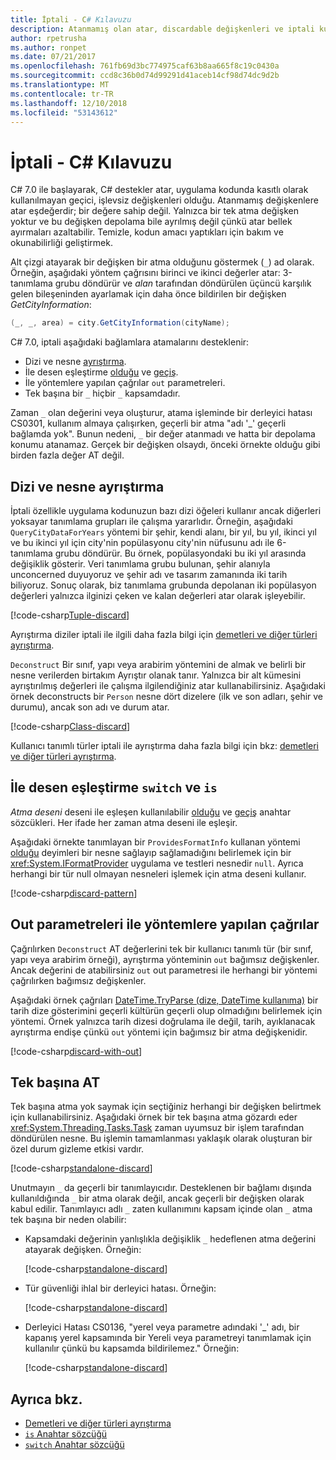 ```yaml
---
title: İptali - C# Kılavuzu
description: Atanmamış olan atar, discardable değişkenleri ve iptali kullanılabilir yöntemleri için C# ' nin desteğini açıklar.
author: rpetrusha
ms.author: ronpet
ms.date: 07/21/2017
ms.openlocfilehash: 761fb69d3bc774975caf63b8aa665f8c19c0430a
ms.sourcegitcommit: ccd8c36b0d74d99291d41aceb14cf98d74dc9d2b
ms.translationtype: MT
ms.contentlocale: tr-TR
ms.lasthandoff: 12/10/2018
ms.locfileid: "53143612"
---
```

# <a name="discards---c-guide"></a>İptali - C# Kılavuzu

C# 7.0 ile başlayarak, C# destekler atar, uygulama kodunda kasıtlı olarak kullanılmayan geçici, işlevsiz değişkenleri olduğu. Atanmamış değişkenlere atar eşdeğerdir; bir değere sahip değil. Yalnızca bir tek atma değişken yoktur ve bu değişken depolama bile ayrılmış değil çünkü atar bellek ayırmaları azaltabilir. Temizle, kodun amacı yaptıkları için bakım ve okunabilirliği geliştirmek.

Alt çizgi atayarak bir değişken bir atma olduğunu göstermek (`_`) ad olarak. Örneğin, aşağıdaki yöntem çağrısını birinci ve ikinci değerler atar: 3-tanımlama grubu döndürür ve *alan* tarafından döndürülen üçüncü karşılık gelen bileşeninden ayarlamak için daha önce bildirilen bir değişken  *GetCityInformation*:

```csharp
(_, _, area) = city.GetCityInformation(cityName);
```

C# 7.0, iptali aşağıdaki bağlamlara atamalarını desteklenir:

- Dizi ve nesne [ayrıştırma](deconstruct.md).
- İle desen eşleştirme [olduğu](language-reference/keywords/is.md) ve [geçiş](language-reference/keywords/switch.md).
- İle yöntemlere yapılan çağrılar `out` parametreleri.
- Tek başına bir `_` hiçbir `_` kapsamdadır.

Zaman `_` olan değerini veya oluşturur, atama işleminde bir derleyici hatası CS0301, kullanım almaya çalışırken, geçerli bir atma "adı '\_' geçerli bağlamda yok". Bunun nedeni, `_` bir değer atanmadı ve hatta bir depolama konumu atanamaz. Gerçek bir değişken olsaydı, önceki örnekte olduğu gibi birden fazla değer AT değil.

## <a name="tuple-and-object-deconstruction"></a>Dizi ve nesne ayrıştırma

İptali özellikle uygulama kodunuzun bazı dizi öğeleri kullanır ancak diğerleri yoksayar tanımlama grupları ile çalışma yararlıdır. Örneğin, aşağıdaki `QueryCityDataForYears` yöntemi bir şehir, kendi alanı, bir yıl, bu yıl, ikinci yıl ve bu ikinci yıl için city'nin popülasyonu city'nin nüfusunu adı ile 6-tanımlama grubu döndürür. Bu örnek, popülasyondaki bu iki yıl arasında değişiklik gösterir. Veri tanımlama grubu bulunan, şehir alanıyla unconcerned duyuyoruz ve şehir adı ve tasarım zamanında iki tarih biliyoruz. Sonuç olarak, biz tanımlama grubunda depolanan iki popülasyon değerleri yalnızca ilginizi çeken ve kalan değerleri atar olarak işleyebilir.  

[!code-csharp[Tuple-discard](../../samples/snippets/csharp/programming-guide/deconstructing-tuples/discard-tuple1.cs)]

Ayrıştırma diziler iptali ile ilgili daha fazla bilgi için [demetleri ve diğer türleri ayrıştırma](deconstruct.md#deconstructing-tuple-elements-with-discards).

`Deconstruct` Bir sınıf, yapı veya arabirim yöntemini de almak ve belirli bir nesne verilerden birtakım Ayrıştır olanak tanır. Yalnızca bir alt kümesini ayrıştırılmış değerleri ile çalışma ilgilendiğiniz atar kullanabilirsiniz. Aşağıdaki örnek deconstructs bir `Person` nesne dört dizelere (ilk ve son adları, şehir ve durumu), ancak son adı ve durum atar.

[!code-csharp[Class-discard](../../samples/snippets/csharp/programming-guide/deconstructing-tuples/class-discard1.cs)]

Kullanıcı tanımlı türler iptali ile ayrıştırma daha fazla bilgi için bkz: [demetleri ve diğer türleri ayrıştırma](deconstruct.md#deconstructing-a-user-defined-type-with-discards).

## <a name="pattern-matching-with-switch-and-is"></a>İle desen eşleştirme `switch` ve `is`

*Atma deseni* deseni ile eşleşen kullanılabilir [olduğu](language-reference/keywords/is.md) ve [geçiş](language-reference/keywords/switch.md) anahtar sözcükleri. Her ifade her zaman atma deseni ile eşleşir.

Aşağıdaki örnekte tanımlayan bir `ProvidesFormatInfo` kullanan yöntemi [olduğu](language-reference/keywords/is.md) deyimleri bir nesne sağlayıp sağlamadığını belirlemek için bir <xref:System.IFormatProvider> uygulama ve testleri nesnedir `null`. Ayrıca herhangi bir tür null olmayan nesneleri işlemek için atma deseni kullanır.

[!code-csharp[discard-pattern](../../samples/snippets/csharp/programming-guide/discards/discard-pattern2.cs)]

## <a name="calls-to-methods-with-out-parameters"></a>Out parametreleri ile yöntemlere yapılan çağrılar

Çağrılırken `Deconstruct` AT değerlerini tek bir kullanıcı tanımlı tür (bir sınıf, yapı veya arabirim örneği), ayrıştırma yönteminin `out` bağımsız değişkenler. Ancak değerini de atabilirsiniz `out` out parametresi ile herhangi bir yöntemi çağrılırken bağımsız değişkenler.

Aşağıdaki örnek çağrıları [DateTime.TryParse (dize, DateTime kullanıma)](<xref:System.DateTime.TryParse(System.String,System.DateTime@)>) bir tarih dize gösterimini geçerli kültürün geçerli olup olmadığını belirlemek için yöntemi. Örnek yalnızca tarih dizesi doğrulama ile değil, tarih, ayıklanacak ayrıştırma endişe çünkü `out` yöntemi için bağımsız bir atma değişkenidir.

[!code-csharp[discard-with-out](../../samples/snippets/csharp/programming-guide/discards/discard-out1.cs)]

## <a name="a-standalone-discard"></a>Tek başına AT

Tek başına atma yok saymak için seçtiğiniz herhangi bir değişken belirtmek için kullanabilirsiniz. Aşağıdaki örnek bir tek başına atma gözardı eder <xref:System.Threading.Tasks.Task> zaman uyumsuz bir işlem tarafından döndürülen nesne. Bu işlemin tamamlanması yaklaşık olarak oluşturan bir özel durum gizleme etkisi vardır.

[!code-csharp[standalone-discard](../../samples/snippets/csharp/programming-guide/discards/standalone-discard1.cs)]

Unutmayın `_` da geçerli bir tanımlayıcıdır. Desteklenen bir bağlamı dışında kullanıldığında `_` bir atma olarak değil, ancak geçerli bir değişken olarak kabul edilir. Tanımlayıcı adlı `_` zaten kullanımını kapsam içinde olan `_` atma tek başına bir neden olabilir:

- Kapsamdaki değerinin yanlışlıkla değişiklik `_` hedeflenen atma değerini atayarak değişken. Örneğin:

   [!code-csharp[standalone-discard](../../samples/snippets/csharp/programming-guide/discards/standalone-discard2.cs#1)]

- Tür güvenliği ihlal bir derleyici hatası. Örneğin:

   [!code-csharp[standalone-discard](../../samples/snippets/csharp/programming-guide/discards/standalone-discard2.cs#2)]

- Derleyici Hatası CS0136, "yerel veya parametre adındaki '\_' adı, bir kapanış yerel kapsamında bir Yereli veya parametreyi tanımlamak için kullanılır çünkü bu kapsamda bildirilemez." Örneğin:

   [!code-csharp[standalone-discard](../../samples/snippets/csharp/programming-guide/discards/standalone-discard2.cs#3)]

## <a name="see-also"></a>Ayrıca bkz.

- [Demetleri ve diğer türleri ayrıştırma](deconstruct.md)
- [`is` Anahtar sözcüğü](language-reference/keywords/is.md)
- [`switch` Anahtar sözcüğü](language-reference/keywords/switch.md)
